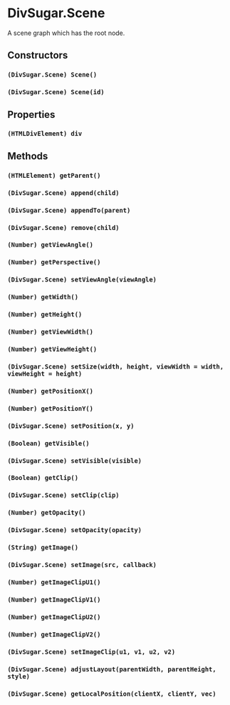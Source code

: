 DivSugar.Scene
==============

A scene graph which has the root node.

Constructors
------------

### `(DivSugar.Scene) Scene()`

### `(DivSugar.Scene) Scene(id)`

Properties
----------

### `(HTMLDivElement) div`

Methods
-------

### `(HTMLElement) getParent()`

### `(DivSugar.Scene) append(child)`

### `(DivSugar.Scene) appendTo(parent)`

### `(DivSugar.Scene) remove(child)`

### `(Number) getViewAngle()`

### `(Number) getPerspective()`

### `(DivSugar.Scene) setViewAngle(viewAngle)`

### `(Number) getWidth()`

### `(Number) getHeight()`

### `(Number) getViewWidth()`

### `(Number) getViewHeight()`

### `(DivSugar.Scene) setSize(width, height, viewWidth = width, viewHeight = height)`

### `(Number) getPositionX()`

### `(Number) getPositionY()`

### `(DivSugar.Scene) setPosition(x, y)`

### `(Boolean) getVisible()`

### `(DivSugar.Scene) setVisible(visible)`

### `(Boolean) getClip()`

### `(DivSugar.Scene) setClip(clip)`

### `(Number) getOpacity()`

### `(DivSugar.Scene) setOpacity(opacity)`

### `(String) getImage()`

### `(DivSugar.Scene) setImage(src, callback)`

### `(Number) getImageClipU1()`

### `(Number) getImageClipV1()`

### `(Number) getImageClipU2()`

### `(Number) getImageClipV2()`

### `(DivSugar.Scene) setImageClip(u1, v1, u2, v2)`

### `(DivSugar.Scene) adjustLayout(parentWidth, parentHeight, style)`

### `(DivSugar.Scene) getLocalPosition(clientX, clientY, vec)`
